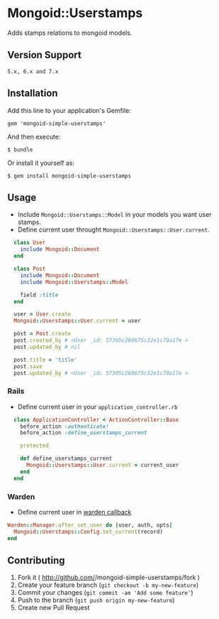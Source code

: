 # Mongoid::Userstamps

Adds stamps relations to mongoid models.

## Version Support

`5.x, 6.x and 7.x`

## Installation

Add this line to your application's Gemfile:

    gem 'mongoid-simple-userstamps'

And then execute:

    $ bundle

Or install it yourself as:

    $ gem install mongoid-simple-userstamps

## Usage

-   Include `Mongoid::Userstamps::Model` in your models you want user stamps.
-   Define current user throught `Mongoid::Userstamps::User.current`.

```ruby
  class User
    include Mongoid::Document
  end

  class Post
    include Mongoid::Document
    include Mongoid::Userstamps::Model

    field :title
  end

  user = User.create
  Mongoid::Userstamps::User.current = user

  pòst = Post.create
  post.created_by # <User _id: 57305c268675c32e1c70a17e >
  post.updated_by # nil

  post.title = 'title'
  post.save
  post.updated_by # <User _id: 57305c268675c32e1c70a17e >
```

### Rails

-   Define current user in your `application_controller.rb`

```ruby
  class ApplicationController < ActionController::Base
    before_action :authenticate!
    before_action :define_userstamps_current

    protected

    def define_userstamps_current
      Mongoid::Userstamps::User.current = current_user
    end
  end
```

### Warden

* Define current user in [warden callback](https://github.com/hassox/warden/wiki/Callbacks)

```ruby
Warden::Manager.after_set_user do |user, auth, opts|
  Mongoid::Userstamps::Config.set_current(record)
end
```

## Contributing

1.  Fork it (
    <http://github.com/><my-github-username>/mongoid-simple-userstamps/fork )
2.  Create your feature branch (`git checkout -b my-new-feature`)
3.  Commit your changes (`git commit -am 'Add some feature'`)
4.  Push to the branch (`git push origin my-new-feature`)
5.  Create new Pull Request
